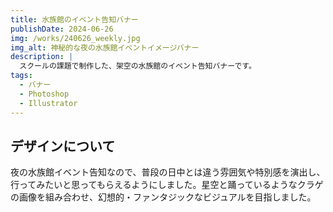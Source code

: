 ```yaml
---
title: 水族館のイベント告知バナー
publishDate: 2024-06-26 
img: /works/240626_weekly.jpg
img_alt: 神秘的な夜の水族館イベントイメージバナー
description: |
  スクールの課題で制作した、架空の水族館のイベント告知バナーです。
tags:
  - バナー
  - Photoshop
  - Illustrator
---
```


## デザインについて

夜の水族館イベント告知なので、普段の日中とは違う雰囲気や特別感を演出し、行ってみたいと思ってもらえるようにしました。星空と踊っているようなクラゲの画像を組み合わせ、幻想的・ファンタジックなビジュアルを目指しました。